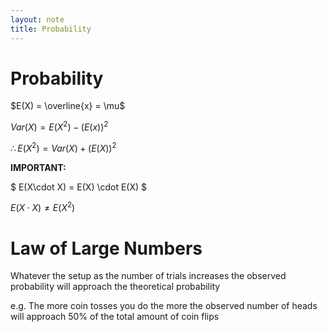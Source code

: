 ```yaml
---
layout: note
title: Probability
---
```


# Probability #

$E(X) = \overline{x} = \mu$

$Var(X) = E(X^2) - (E(x))^2$

$\therefore E(X^2) = Var(X) + (E(X))^2$


<div class="note-block">
<strong>IMPORTANT:</strong>

$ E(X\cdot X) = E(X) \cdot E(X) $

$E(X\cdot X) \neq E(X^2)$ 
</div>

# Law of Large Numbers

Whatever the setup as the number of trials increases the observed probability will approach the theoretical probability

e.g.
The more coin tosses you do the more the observed number of heads will approach 50% of the total amount of coin flips
